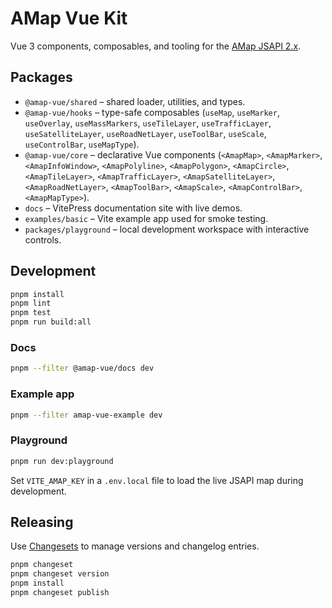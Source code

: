 # AMap Vue Kit

Vue 3 components, composables, and tooling for the [AMap JSAPI 2.x](https://lbs.amap.com/api/javascript-api/summary).

## Packages

- `@amap-vue/shared` – shared loader, utilities, and types.
- `@amap-vue/hooks` – type-safe composables (`useMap`, `useMarker`, `useOverlay`, `useMassMarkers`, `useTileLayer`, `useTrafficLayer`, `useSatelliteLayer`, `useRoadNetLayer`, `useToolBar`, `useScale`, `useControlBar`, `useMapType`).
- `@amap-vue/core` – declarative Vue components (`<AmapMap>`, `<AmapMarker>`, `<AmapInfoWindow>`, `<AmapPolyline>`, `<AmapPolygon>`, `<AmapCircle>`, `<AmapTileLayer>`, `<AmapTrafficLayer>`, `<AmapSatelliteLayer>`, `<AmapRoadNetLayer>`, `<AmapToolBar>`, `<AmapScale>`, `<AmapControlBar>`, `<AmapMapType>`).
- `docs` – VitePress documentation site with live demos.
- `examples/basic` – Vite example app used for smoke testing.
- `packages/playground` – local development workspace with interactive controls.

## Development

```bash
pnpm install
pnpm lint
pnpm test
pnpm run build:all
```

### Docs

```bash
pnpm --filter @amap-vue/docs dev
```

### Example app

```bash
pnpm --filter amap-vue-example dev
```

### Playground

```bash
pnpm run dev:playground
```

Set `VITE_AMAP_KEY` in a `.env.local` file to load the live JSAPI map during development.

## Releasing

Use [Changesets](https://github.com/changesets/changesets) to manage versions and changelog entries.

```bash
pnpm changeset
pnpm changeset version
pnpm install
pnpm changeset publish
```
